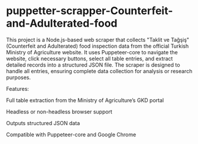 # puppetter-scrapper-Counterfeit-and-Adulterated-food

This project is a Node.js-based web scraper that collects "Taklit ve Tağşiş" (Counterfeit and Adulterated) food inspection data from the official Turkish Ministry of Agriculture website.
It uses Puppeteer-core to navigate the website, click necessary buttons, select all table entries, and extract detailed records into a structured JSON file.
The scraper is designed to handle all entries, ensuring complete data collection for analysis or research purposes.

Features:

  Full table extraction from the Ministry of Agriculture’s GKD portal
  
  Headless or non-headless browser support
  
  Outputs structured JSON data
  
  Compatible with Puppeteer-core and Google Chrome
